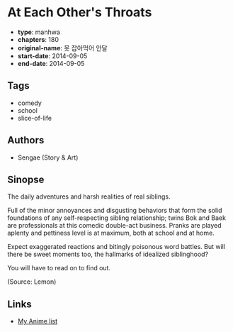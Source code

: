 # At Each Other's Throats

-   **type**: manhwa
-   **chapters**: 180
-   **original-name**: 못 잡아먹어 안달
-   **start-date**: 2014-09-05
-   **end-date**: 2014-09-05

## Tags

-   comedy
-   school
-   slice-of-life

## Authors

-   Sengae (Story & Art)

## Sinopse

The daily adventures and harsh realities of real siblings.

Full of the minor annoyances and disgusting behaviors that form the solid foundations of any self-respecting sibling relationship; twins Bok and Baek are professionals at this comedic double-act business. Pranks are played aplenty and pettiness level is at maximum, both at school and at home.

Expect exaggerated reactions and bitingly poisonous word battles. But will there be sweet moments too, the hallmarks of idealized siblinghood?

You will have to read on to find out.

(Source: Lemon)

## Links

-   [My Anime list](https://myanimelist.net/manga/107618/At_Each_Others_Throats)

